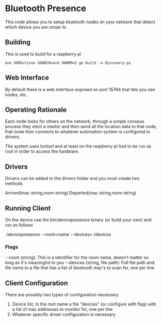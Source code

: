 # Bluetooth Presence 

This code allows you to setup bluetooth nodes on your network that detect which device you are closer to

## Building 

This is used to build for a raspberry pi
```
env GOOS=linux GOARCH=arm GOARM=5 go build -o discovery-pi
```

## Web Interface

By default there is a web interface exposed on port 15784 that lets you see nodes, etc.

## Operating Rationale

Each node looks for others on the network, through a simple conseus process they elect a master and then send all the location data to that node, that node then connects to whatever automation system is configured in drivers.

The system uses hcitool and at least on the raspberry pi had to be run as root in order to access the hardware.

## Drivers

Drivers can be added to the drivers folder and you must create two methods 

Arrived(mac string,room string)
Departed(mac string,room string)

## Running Client

On the device use the bin/devicepresence binary (or build your own) and run as follows

./devicepresence --room=name --devices=./devices

### Flags

--room (string): This is a identifier for the room name, doesn't matter so long as it's meaningful to you
--devices (string, file path): Full file path and file name to a file that has a list of bluetooth mac's to scan for, one per line

## Client Configuration

There are possibly two types of configuration necessary 

1) Device list, in the root name a file "devices" (or configure with flag) with a list of mac addresses to monitor for, one per line
2) Whatever specific driver configuration is necessary
